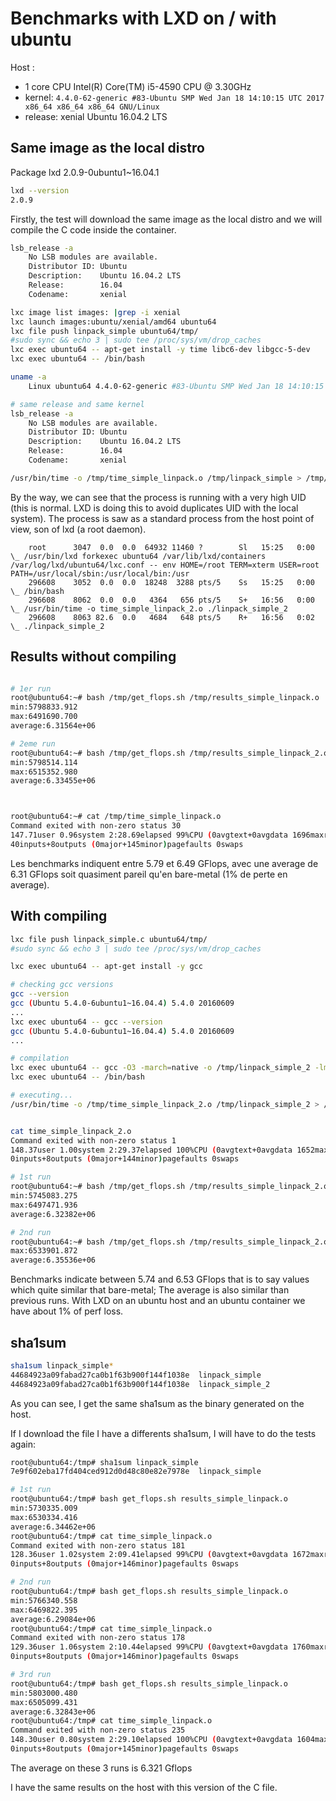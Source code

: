 # Benchmarks with LXD on / with ubuntu

Host :
  - 1 core CPU Intel(R) Core(TM) i5-4590 CPU @ 3.30GHz
  - kernel: `4.4.0-62-generic #83-Ubuntu SMP Wed Jan 18 14:10:15 UTC 2017 x86_64 x86_64 x86_64 GNU/Linux`
  - release: xenial Ubuntu 16.04.2 LTS

## Same image as the local distro

Package lxd 2.0.9-0ubuntu1~16.04.1

```bash
lxd --version
2.0.9
```

Firstly, the test will download the same image as the local distro and we will compile the C code inside the container.

```bash
lsb_release -a
    No LSB modules are available.
    Distributor ID: Ubuntu
    Description:    Ubuntu 16.04.2 LTS
    Release:        16.04
    Codename:       xenial

lxc image list images: |grep -i xenial
lxc launch images:ubuntu/xenial/amd64 ubuntu64
lxc file push linpack_simple ubuntu64/tmp/
#sudo sync && echo 3 | sudo tee /proc/sys/vm/drop_caches
lxc exec ubuntu64 -- apt-get install -y time libc6-dev libgcc-5-dev
lxc exec ubuntu64 -- /bin/bash

uname -a
    Linux ubuntu64 4.4.0-62-generic #83-Ubuntu SMP Wed Jan 18 14:10:15 UTC 2017 x86_64 x86_64 x86_64 GNU/Linux

# same release and same kernel
lsb_release -a
    No LSB modules are available.
    Distributor ID: Ubuntu
    Description:    Ubuntu 16.04.2 LTS
    Release:        16.04
    Codename:       xenial

/usr/bin/time -o /tmp/time_simple_linpack.o /tmp/linpack_simple > /tmp/results_simple_linpack.o
```

By the way, we can see that the process is running with a very high UID (this is normal. LXD is doing this to avoid duplicates UID with the local system). The process is saw as a standard process from the host point of view, son of lxd (a root daemon).

```
    root      3047  0.0  0.0  64932 11460 ?        Sl   15:25   0:00  \_ /usr/bin/lxd forkexec ubuntu64 /var/lib/lxd/containers /var/log/lxd/ubuntu64/lxc.conf -- env HOME=/root TERM=xterm USER=root PATH=/usr/local/sbin:/usr/local/bin:/usr
    296608    3052  0.0  0.0  18248  3288 pts/5    Ss   15:25   0:00      \_ /bin/bash
    296608    8062  0.0  0.0   4364   656 pts/5    S+   16:56   0:00          \_ /usr/bin/time -o time_simple_linpack_2.o ./linpack_simple_2
    296608    8063 82.6  0.0   4684   648 pts/5    R+   16:56   0:02              \_ ./linpack_simple_2
```



## Results without compiling



```bash

# 1er run
root@ubuntu64:~# bash /tmp/get_flops.sh /tmp/results_simple_linpack.o                                              
min:5798833.912
max:6491690.700
average:6.31564e+06

# 2eme run
root@ubuntu64:~# bash /tmp/get_flops.sh /tmp/results_simple_linpack_2.o
min:5798514.114
max:6515352.980
average:6.33455e+06



root@ubuntu64:~# cat /tmp/time_simple_linpack.o
Command exited with non-zero status 30
147.71user 0.96system 2:28.69elapsed 99%CPU (0avgtext+0avgdata 1696maxresident)k
40inputs+8outputs (0major+145minor)pagefaults 0swaps
```

Les benchmarks indiquent entre 5.79 et 6.49 GFlops, avec une average de 6.31 GFlops soit quasiment pareil qu'en bare-metal (1% de perte en average).


## With compiling

```bash
lxc file push linpack_simple.c ubuntu64/tmp/
#sudo sync && echo 3 | sudo tee /proc/sys/vm/drop_caches

lxc exec ubuntu64 -- apt-get install -y gcc

# checking gcc versions
gcc --version
gcc (Ubuntu 5.4.0-6ubuntu1~16.04.4) 5.4.0 20160609
...
lxc exec ubuntu64 -- gcc --version
gcc (Ubuntu 5.4.0-6ubuntu1~16.04.4) 5.4.0 20160609
...

# compilation
lxc exec ubuntu64 -- gcc -O3 -march=native -o /tmp/linpack_simple_2 -lm /tmp/linpack_simple.c
lxc exec ubuntu64 -- /bin/bash

# executing...
/usr/bin/time -o /tmp/time_simple_linpack_2.o /tmp/linpack_simple_2 > /tmp/results_simple_linpack_2.o


cat time_simple_linpack_2.o
Command exited with non-zero status 1
148.37user 1.00system 2:29.37elapsed 100%CPU (0avgtext+0avgdata 1652maxresident)k
0inputs+8outputs (0major+144minor)pagefaults 0swaps

# 1st run
root@ubuntu64:~# bash /tmp/get_flops.sh /tmp/results_simple_linpack_2.o
min:5745083.275
max:6497471.936
average:6.32382e+06

# 2nd run
root@ubuntu64:~# bash /tmp/get_flops.sh /tmp/results_simple_linpack_2.o                                            min:5827407.690
max:6533901.872
average:6.35536e+06
```

Benchmarks indicate between 5.74 and 6.53 GFlops that is to say values which quite similar that bare-metal; The average is also similar than previous runs. With LXD on an ubuntu host and an ubuntu container we have about 1% of perf loss.


## sha1sum

```bash
sha1sum linpack_simple*
44684923a09fabad27ca0b1f63b900f144f1038e  linpack_simple
44684923a09fabad27ca0b1f63b900f144f1038e  linpack_simple_2
```

As you can see, I get the same sha1sum as the binary generated on the host.

If I download the file I have a differents sha1sum, I will have to do the tests again:

```bash
root@ubuntu64:/tmp# sha1sum linpack_simple
7e9f602eba17fd404ced912d0d48c80e82e7978e  linpack_simple

# 1st run
root@ubuntu64:/tmp# bash get_flops.sh results_simple_linpack.o
min:5730335.009
max:6530334.416
average:6.34462e+06
root@ubuntu64:/tmp# cat time_simple_linpack.o
Command exited with non-zero status 181
128.36user 1.02system 2:09.41elapsed 99%CPU (0avgtext+0avgdata 1672maxresident)k
0inputs+8outputs (0major+146minor)pagefaults 0swaps

# 2nd run
root@ubuntu64:/tmp# bash get_flops.sh results_simple_linpack.o
min:5766340.558
max:6469822.395
average:6.29084e+06
root@ubuntu64:/tmp# cat time_simple_linpack.o
Command exited with non-zero status 178
129.36user 1.06system 2:10.44elapsed 99%CPU (0avgtext+0avgdata 1760maxresident)k
0inputs+8outputs (0major+146minor)pagefaults 0swaps

# 3rd run
root@ubuntu64:/tmp# bash get_flops.sh results_simple_linpack.o
min:5803000.480
max:6505099.431
average:6.32843e+06
root@ubuntu64:/tmp# cat time_simple_linpack.o
Command exited with non-zero status 235
148.30user 0.80system 2:29.10elapsed 100%CPU (0avgtext+0avgdata 1604maxresident)k
0inputs+8outputs (0major+145minor)pagefaults 0swaps
```
The average on these 3 runs is 6.321 Gflops

I have the same results on the host with this version of the C file.
